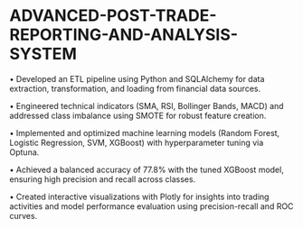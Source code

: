# ADVANCED-POST-TRADE-REPORTING-AND-ANALYSIS-SYSTEM
• Developed an ETL pipeline using Python and SQLAlchemy for data extraction, transformation, and loading from financial data sources.

• Engineered technical indicators (SMA, RSI, Bollinger Bands, MACD) and addressed class imbalance using SMOTE for robust feature
creation.

• Implemented and optimized machine learning models (Random Forest, Logistic Regression, SVM, XGBoost) with hyperparameter
tuning via Optuna.

• Achieved a balanced accuracy of 77.8% with the tuned XGBoost model, ensuring high precision and recall across classes.

• Created interactive visualizations with Plotly for insights into trading activities and model performance evaluation using precision-recall
and ROC curves.
